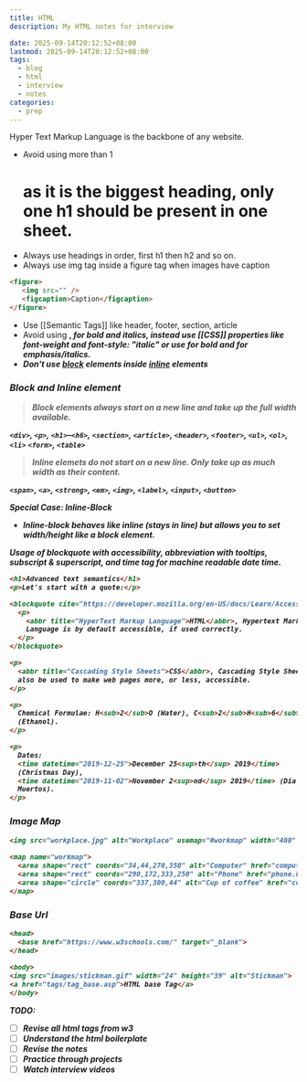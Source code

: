 ```yaml
---
title: HTML
description: My HTML notes for interview

date: 2025-09-14T20:12:52+08:00
lastmod: 2025-09-14T20:12:52+08:00
tags:
  - blog
  - html
  - interview
  - notes
categories:
  - prep
---
```




Hyper Text Markup Language is the backbone of any website. 

- Avoid using more than 1 <h1 />  as it is the biggest heading, only one h1 should be present in one sheet.
- Always use headings in order, first h1 then h2 and so on.
- Always use img tag inside a figure tag when images have caption
 ``` html
<figure>
	<img src="" />
	<figcaption>Caption</figcaption>
</figure>
```
-  Use [[Semantic Tags]] like header, footer, section, article
- Avoid using <b/>, <i/> for bold and italics, instead use [[CSS]] properties like font-weight and font-style: "italic" or use <strong/> for bold and <em/> for emphasis/italics.
- Don't use [block](#block-and-inline-element) elements inside [inline](#block-and-inline-element) elements
### Block and Inline element

> Block elements always start on a new line and take up the **full width** available.

`<div>`, `<p>`, `<h1>`–`<h6>`, `<section>`, `<article>`, `<header>`, `<footer>`, `<ul>`, `<ol>`, `<li>` `<form>`, `<table>`

> Inline elemets do **not start on a new line**. Only take up as much width as their content.

`<span>`, `<a>`, `<strong>`, `<em>`, `<img>`, `<label>`, `<input>`, `<button>`

  Special Case: Inline-Block
  - **Inline-block** behaves like inline (stays in line) **but** allows you to set width/height like a block element.

Usage of blockquote with accessibility, abbreviation with tooltips, subscript & superscript, and time tag for machine readable date time. 

```html
<h1>Advanced text semantics</h1>
<p>Let's start with a quote:</p>

<blockquote cite="https://developer.mozilla.org/en-US/docs/Learn/Accessibility">
  <p>
    <abbr title="HyperText Markup Language">HTML</abbr>, Hypertext Markup
    Language is by default accessible, if used correctly.
  </p>
</blockquote>

<p>
  <abbr title="Cascading Style Sheets">CSS</abbr>, Cascading Style Sheets, can
  also be used to make web pages more, or less, accessible.
</p>

<p>
  Chemical Formulae: H<sub>2</sub>O (Water), C<sub>2</sub>H<sub>6</sub>O
  (Ethanol).
</p>

<p>
  Dates:
  <time datetime="2019-12-25">December 25<sup>th</sup> 2019</time>
  (Christmas Day),
  <time datetime="2019-11-02">November 2<sup>nd</sup> 2019</time> (Día de los
  Muertos).
</p>
```

### Image Map

```html
<img src="workplace.jpg" alt="Workplace" usemap="#workmap" width="400" height="379">  
  
<map name="workmap">  
  <area shape="rect" coords="34,44,270,350" alt="Computer" href="computer.htm">  
  <area shape="rect" coords="290,172,333,250" alt="Phone" href="phone.htm">  
  <area shape="circle" coords="337,300,44" alt="Cup of coffee" href="coffee.htm">  
</map>
```

### Base Url 

```html
<head>  
  <base href="https://www.w3schools.com/" target="_blank">  
</head>  
  
<body>  
<img src="images/stickman.gif" width="24" height="39" alt="Stickman">  
<a href="tags/tag_base.asp">HTML base Tag</a>  
</body>
```





TODO: 
- [ ] Revise all html tags from w3
- [ ] Understand the html boilerplate
- [ ] Revise the notes
- [ ] Practice through projects
- [ ] Watch interview videos
